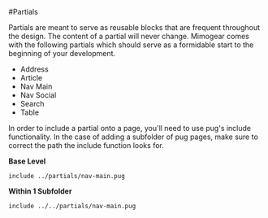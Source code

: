 #Partials

Partials are meant to serve as reusable blocks that are frequent throughout the design. The content of a partial will never change. Mimogear comes with the following partials which should serve as a formidable start to the beginning of your development.

* Address
* Article
* Nav Main
* Nav Social
* Search
* Table

In order to include a partial onto a page, you'll need to use pug's include functionality. In the case of adding a subfolder of pug pages, make sure to correct the path the include function looks for.

**Base Level**

```pug
include ../partials/nav-main.pug
```

**Within 1 Subfolder**

```pug
include ../../partials/nav-main.pug
```
